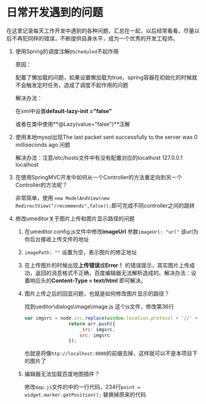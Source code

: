 # 日常开发遇到的问题

在这里记录每天工作开发中遇到的各种问题，汇总在一起，以后经常看看，尽量以后不再犯同样的错误，不断提供自身水平，成为一个优秀的开发工程师。

1. 使用Spring的调度注解`@Scheduled`不起作用

   原因：

   配置了懒加载的问题，如果设置懒加载为true，spring容器在初始化的时候就不会触发定时任务，造成了调度不起作用的问题

   解决办法：

   在xml中设置**default-lazy-init ="false"**

   或者在类中使用**@Lazy(value="false")**注解

2. 使用本地mysql出现The last packet sent successfully to the server was 0 milliseconds ago 问题

   解决办法：注意/etc/hosts文件中有没有配置对应的localhost
   127.0.0.1 localhost

3. 在使用SpringMVC开发中如何从一个Controller的方法重定向到另一个Controller的方法呢？

   非常简单，使用 `new ModelAndView(new RedirectView("/recommends",false));`即可完成不同controller之间的跳转

4. 修改umeditor关于图片上传和图片显示路径的问题

   1. 在umeditor.config.js文件中修改**imageUrl** 参数`imageUrl: "url"` 该url为你后台接收上传文件的地址

   2. `imagePath: ""` 设置为空，表示图片的修正地址

   3. 在上传图片的时候出现**上传错误**或**Error！** 的错误提示，其实图片上传成功，返回的消息格式不正确，百度编辑器无法解析造成的。解决办法：设置响应头的**Content-Type = text/html** 即可解决。

   4. 图片上传之后的回显问题，也就是如何修改图片显示的路径？

      找到ueditor\dialogs\image\image.js 这个js文件，修改第36行

      ```javascript
      var imgsrc = node.src.replace(window.location.protocol + '//' + window.location.hostname + ':' + window.location.port, '');
                      return arr.push({
                          _src: imgsrc,
                          src: imgsrc
                      });
      ```

      也就是将像`htp://localhost:8080`的前缀去掉，这样就可以不是本项目下的图片了

   5. 编辑器无法加载百度地图插件？

      修改`map.js`文件的中的一行代码，234行`point = widget.marker.getPosition();` 替换掉原来的代码

   ​
